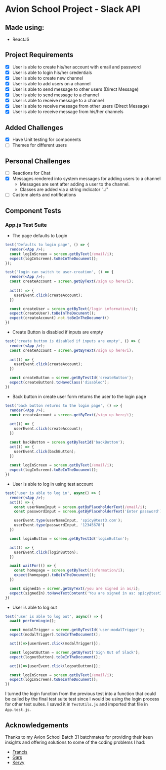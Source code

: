# Avion School Project - Slack API

## Made using:
- ReactJS

## Project Requirements
- [x] User is able to create his/her account with email and password
- [x] User is able to login his/her credentials
- [x] User is able to create new channel
- [x] User is able to add users on a channel
- [x] User is able to send message to other users (Direct Message)
- [x] User is able to send message to a channel
- [x] User is able to receive message to a channel
- [x] User is able to receive message from other users (Direct Message)
- [x] User is able to receive message from his/her channels

## Added Challenges
- [x] Have Unit testing for components
- [ ] Themes for different users

## Personal Challenges
- [ ] Reactions for Chat
- [x] Messages rendered into system messages for adding users to a channel 
  - Messages are sent after adding a user to the channel.
  - Classes are added via a string indicator '..:"
- [ ] Custom alerts and notifications

## Component Tests
### App.js Test Suite
- The page defaults to Login
```jsx
test('Defaults to login page', () => {
  render(<App />);
  const logInScreen = screen.getByText(/email/i);
  expect(logInScreen).toBeInTheDocument();
});

test('login can switch to user-creation', () => {
  render(<App />);
  const createAccount = screen.getByText(/sign up here/i);
  
  act(() => {
    userEvent.click(createAccount);
  })

  const createUser = screen.getByText(/login information/i);
  expect(createUser).toBeInTheDocument();
  expect(createAccount).not.toBeInTheDocument()
})
```
- Create Button is disabled if inputs are empty
```jsx
test('create button is disabled if inputs are empty', () => {
  render(<App />);
  const createAccount = screen.getByText(/sign up here/i);
  
  act(() => {
    userEvent.click(createAccount);
  })

  const createButton = screen.getByTestId('createButton');
  expect(createButton).toHaveClass('disabled');
})
```
- Back button in create user form returns the user to the login page
```jsx
test('back button returns to the login page', () => {
  render(<App />);
  const createAccount = screen.getByText(/sign up here/i);
  
  act(() => {
    userEvent.click(createAccount);
  })

  const backButton = screen.getByTestId('backButton');
  act(() => {
    userEvent.click(backButton);
  })
  
  const logInScreen = screen.getByText(/email/i);
  expect(logInScreen).toBeInTheDocument();
})
```
- User is able to log in using test account
```jsx
test('user is able to log in', async() => {
  render(<App />);
  act(() => {
    const userNameInput = screen.getByPlaceholderText(/email/i);
    const passwordInput = screen.getByPlaceholderText('Enter password');

    userEvent.type(userNameInput, 'spicy@test3.com');
    userEvent.type(passwordInput, '12345678')
  })

  const loginButton = screen.getByTestId('loginButton');

  act(() => {
    userEvent.click(loginButton);
  })

  await waitFor(() => {
    const homepage = screen.getByText(/information/i);
    expect(homepage).toBeInTheDocument();
  })

  const signedIn = screen.getByText(/you are signed in as/i);
  expect(signedIn).toHaveTextContent('You are signed in as: spicy@test3.com')
})
```
- User is able to log out
```jsx
test('user is able to log out', async() => {
  await performLogin();

  const modalTrigger = screen.getByTestId('user-modalTrigger');
  expect(modalTrigger).toBeInTheDocument();

  act(()=>{userEvent.click(modalTrigger)});

  const logoutButton = screen.getByText('Sign Out of Slack');
  expect(logoutButton).toBeInTheDocument();

  act(()=>{userEvent.click(logoutButton)});

  const logInScreen = screen.getByText(/email/i);
  expect(logInScreen).toBeInTheDocument();
})
```
I turned the login function from the previous test into a function that could be called by the final test suite test since I would be using the login process for other test suites. I saved it in `TestUtils.js` and imported that file in `App.test.js`.

## Acknowledgements
Thanks to my Avion School Batch 31 batchmates for providing their keen insights and offering solutions to some of the coding problems I had:
  - <a href='https://github.com/chrysspegenia' target="_blank">Francis</a>
  - <a href='https://github.com/Oak-Oak' target="_blank">Gars</a>
  - <a href='https://github.com/p3rc1us' target="_blank">Kervy</a>